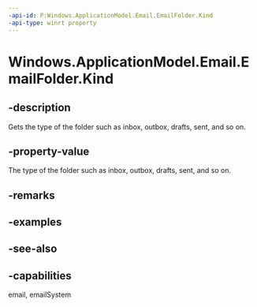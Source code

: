 ```yaml
---
-api-id: P:Windows.ApplicationModel.Email.EmailFolder.Kind
-api-type: winrt property
---
```


<!-- Property syntax
public Windows.ApplicationModel.Email.EmailSpecialFolderKind Kind { get; }
-->

# Windows.ApplicationModel.Email.EmailFolder.Kind

## -description
Gets the type of the folder such as inbox, outbox, drafts, sent, and so on.

## -property-value
The type of the folder such as inbox, outbox, drafts, sent, and so on.

## -remarks

## -examples

## -see-also

## -capabilities
email, emailSystem
